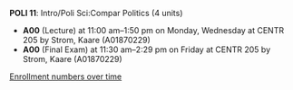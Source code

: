 **POLI 11**: Intro/Poli Sci:Compar Politics (4 units)

- **A00** (Lecture) at 11:00 am–1:50 pm on Monday, Wednesday at CENTR 205 by Strom, Kaare (A01870229)
- **A00** (Final Exam) at 11:30 am–2:29 pm on Friday at CENTR 205 by Strom, Kaare (A01870229)

[Enrollment numbers over time](./POLI11.tsv)
